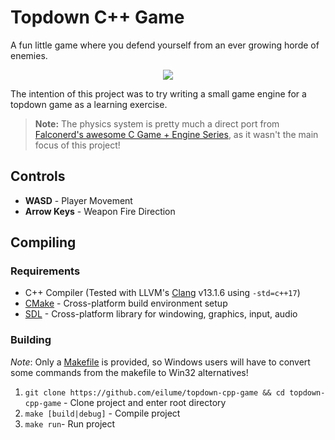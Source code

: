 # Topdown C++ Game

A fun little game where you defend yourself from an ever growing horde of enemies.

<p align="center">
    <img src="docs/demo.gif">
</p>

The intention of this project was to try writing a small game engine for a topdown game as a learning exercise.

> **Note:** The physics system is pretty much a direct port from [Falconerd's awesome C Game + Engine Series](https://youtube.com/playlist?list=PLYokS5qr7lSsvgemrTwMSrQsdk4BRqJU6), as it wasn't the main focus of this project!

## Controls

- **WASD** - Player Movement
- **Arrow Keys** - Weapon Fire Direction

## Compiling

### Requirements

- C++ Compiler (Tested with LLVM's [Clang](https://clang.llvm.org/) v13.1.6 using `-std=c++17`)
- [CMake](https://cmake.org/) - Cross-platform build environment setup
- [SDL](https://github.com/libsdl-org/SDL) - Cross-platform library for windowing, graphics, input, audio

### Building

*Note*: Only a [Makefile](/Makefile) is provided, so Windows users will have to convert some commands from the makefile to Win32 alternatives!

1. `git clone https://github.com/eilume/topdown-cpp-game && cd topdown-cpp-game` - Clone project and enter root directory
2. `make [build|debug]` - Compile project
3. `make run`- Run project